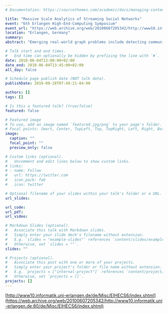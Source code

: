 ```yaml
---
# Documentation: https://sourcethemes.com/academic/docs/managing-content/

title: "Massive Scale Analytics of Streaming Social Networks"
event: "6th Erlangen High-End-Computing Symposium"
event_url: "https://web.archive.org/web/20100607205342/http://www10.informatik.uni-erlangen.de:80/de/Misc/EIHECS6/index.shtml"
location: "Erlangen, Germany"
summary:
abstract: "Emerging real-world graph problems include detecting community structure in large social networks, improving the resilience of the electric power grid, and detecting and preventing disease in human populations. Unlike traditional applications in computational science and engineering, solving these problems at scale often raises new challenges because of sparsity and the lack of locality in the data, the need for additional research on scalable algorithms and development of frameworks for solving these problems on high performance computers, and the need for improved models that also capture the noise and bias inherent in the torrential data streams. The explosion of real-world graph data poses a substantial challenge: How can we analyze constantly changing graphs with billions of vertices? Our approach leverages the Cray XMT's fine-grained parallelism and flat memory model to scale to massive graphs. On the Cray XMT, our static graph characterization package GraphCT summarizes such massive graphs, and our ongoing STINGER streaming work updates clustering coefficients on massive graphs at a rate of tens of thousands updates per second."

# Talk start and end times.
#   End time can optionally be hidden by prefixing the line with `#`.
date: 2010-06-04T13:00:00+02:00
date_end: 2010-06-04T13:45:00+02:00
all_day: false

# Schedule page publish date (NOT talk date).
publishDate: 2019-09-28T07:49:21-04:00

authors: []
tags: []

# Is this a featured talk? (true/false)
featured: false

# Featured image
# To use, add an image named `featured.jpg/png` to your page's folder. 
# Focal points: Smart, Center, TopLeft, Top, TopRight, Left, Right, BottomLeft, Bottom, BottomRight.
image:
  caption: ""
  focal_point: ""
  preview_only: false

# Custom links (optional).
#   Uncomment and edit lines below to show custom links.
# links:
# - name: Follow
#   url: https://twitter.com
#   icon_pack: fab
#   icon: twitter

# Optional filename of your slides within your talk's folder or a URL.
url_slides:

url_code:
url_pdf:
url_video:

# Markdown Slides (optional).
#   Associate this talk with Markdown slides.
#   Simply enter your slide deck's filename without extension.
#   E.g. `slides = "example-slides"` references `content/slides/example-slides.md`.
#   Otherwise, set `slides = ""`.
slides: ""

# Projects (optional).
#   Associate this post with one or more of your projects.
#   Simply enter your project's folder or file name without extension.
#   E.g. `projects = ["internal-project"]` references `content/project/deep-learning/index.md`.
#   Otherwise, set `projects = []`.
projects: []
---
```


[http://www10.informatik.uni-erlangen.de/de/Misc/EIHECS6/index.shtml](https://web.archive.org/web/20100607205342/http://www10.informatik.uni-erlangen.de:80/de/Misc/EIHECS6/index.shtml)


